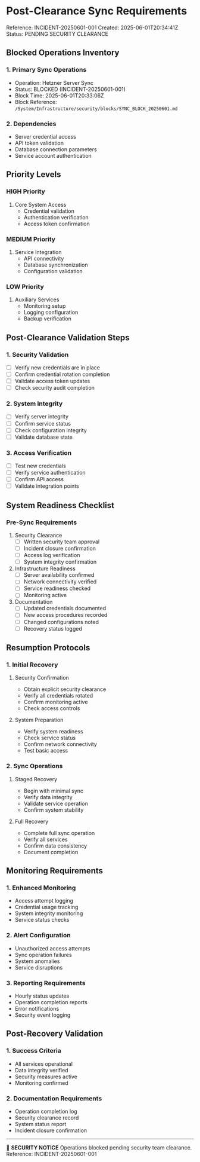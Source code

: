 # Post-Clearance Sync Requirements
Reference: INCIDENT-20250601-001
Created: 2025-06-01T20:34:41Z
Status: PENDING SECURITY CLEARANCE

## Blocked Operations Inventory

### 1. Primary Sync Operations
- Operation: Hetzner Server Sync
- Status: BLOCKED (INCIDENT-20250601-001)
- Block Time: 2025-06-01T20:33:06Z
- Block Reference: `/System/Infrastructure/security/blocks/SYNC_BLOCK_20250601.md`

### 2. Dependencies
- Server credential access
- API token validation
- Database connection parameters
- Service account authentication

## Priority Levels

### HIGH Priority
1. Core System Access
   - Credential validation
   - Authentication verification
   - Access token confirmation

### MEDIUM Priority
1. Service Integration
   - API connectivity
   - Database synchronization
   - Configuration validation

### LOW Priority
1. Auxiliary Services
   - Monitoring setup
   - Logging configuration
   - Backup verification

## Post-Clearance Validation Steps

### 1. Security Validation
- [ ] Verify new credentials are in place
- [ ] Confirm credential rotation completion
- [ ] Validate access token updates
- [ ] Check security audit completion

### 2. System Integrity
- [ ] Verify server integrity
- [ ] Confirm service status
- [ ] Check configuration integrity
- [ ] Validate database state

### 3. Access Verification
- [ ] Test new credentials
- [ ] Verify service authentication
- [ ] Confirm API access
- [ ] Validate integration points

## System Readiness Checklist

### Pre-Sync Requirements
1. Security Clearance
   - [ ] Written security team approval
   - [ ] Incident closure confirmation
   - [ ] Access log verification
   - [ ] System integrity confirmation

2. Infrastructure Readiness
   - [ ] Server availability confirmed
   - [ ] Network connectivity verified
   - [ ] Service readiness checked
   - [ ] Monitoring active

3. Documentation
   - [ ] Updated credentials documented
   - [ ] New access procedures recorded
   - [ ] Changed configurations noted
   - [ ] Recovery status logged

## Resumption Protocols

### 1. Initial Recovery
1. Security Confirmation
   - Obtain explicit security clearance
   - Verify all credentials rotated
   - Confirm monitoring active
   - Check access controls

2. System Preparation
   - Verify system readiness
   - Check service status
   - Confirm network connectivity
   - Test basic access

### 2. Sync Operations
1. Staged Recovery
   - Begin with minimal sync
   - Verify data integrity
   - Validate service operation
   - Confirm system stability

2. Full Recovery
   - Complete full sync operation
   - Verify all services
   - Confirm data consistency
   - Document completion

## Monitoring Requirements

### 1. Enhanced Monitoring
- Access attempt logging
- Credential usage tracking
- System integrity monitoring
- Service status checks

### 2. Alert Configuration
- Unauthorized access attempts
- Sync operation failures
- System anomalies
- Service disruptions

### 3. Reporting Requirements
- Hourly status updates
- Operation completion reports
- Error notifications
- Security event logging

## Post-Recovery Validation

### 1. Success Criteria
- All services operational
- Data integrity verified
- Security measures active
- Monitoring confirmed

### 2. Documentation Requirements
- Operation completion log
- Security clearance record
- System status report
- Incident closure confirmation

---

🔐 **SECURITY NOTICE**
Operations blocked pending security team clearance.
Reference: INCIDENT-20250601-001

